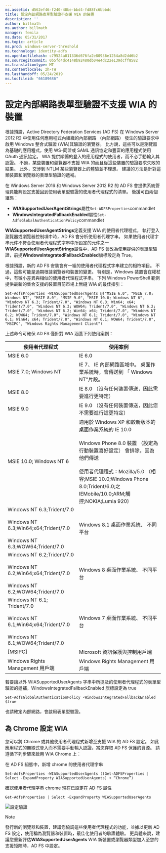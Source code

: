```yaml
---
ms.assetid: d562ef46-f240-48be-bbd4-fd88fc6bbbdc
title: 設定內部網路表單型驗證不支援 WIA 的裝置
description: ''
author: billmath
ms.author: billmath
manager: femila
ms.date: 05/31/2017
ms.topic: article
ms.prod: windows-server-threshold
ms.technology: identity-adfs
ms.openlocfilehash: c79524a011336d676fa2e80936e1254a8d2dd6b2
ms.sourcegitcommit: 0b5fd4dc4148b92480db04e4dc22e139dcff8582
ms.translationtype: MT
ms.contentlocale: zh-TW
ms.lasthandoff: 05/24/2019
ms.locfileid: "66189686"
---
```

# <a name="configuring-intranet-forms-based-authentication-for-devices-that-do-not-support-wia"></a>設定內部網路表單型驗證不支援 WIA 的裝置


根據預設，Active Directory Federation Services (AD FS) 在 Windows Server 2012 R2 中使用任何應用程式內組織的內部網路 （內部網路） 發生的驗證要求中啟用 Windows 整合式驗證 (WIA)其驗證的瀏覽器。 比方說，這些可以是瀏覽器為基礎的應用程式，使用 WS-同盟或 SAML 通訊協定和豐富的應用程式使用 OAuth 通訊協定。 WIA 提供順暢的登入的應用程式的使用者，而不必手動輸入其認證。 不過，某些裝置和瀏覽器不支援 WIA 的而且從這些裝置的驗證要求失敗的結果。 此外，交涉到 NTLM 某些瀏覽器上的體驗並不理想。 建議的方法是針對這類裝置和瀏覽器的表單型驗證的遞補。

在 Windows Server 2016 和 Windows Server 2012 R2 的 AD FS 會提供系統管理員能夠設定支援回到使用表單型驗證的使用者代理程式的清單。 後援可由兩個組態：


- **WIASupportedUserAgentStrings**屬性`Set-ADFSProperties`commandlet
- **WindowsIntegratedFallbackEnabled**屬性`Set-AdfsGlobalAuthenticationPolicy`commandlet

**WIASupportedUserAgentStrings**定義支援 WIA 的使用者代理程式。 執行登入瀏覽器或瀏覽器控制項中時，AD FS 會分析使用者代理字串。 如果使用者代理字串元件不符合使用者代理程式字串中所設定的元件之一**WIASupportedUserAgentStrings**屬性中，AD FS 會改為使用提供的表單型驗證，前提**WindowsIntegratedFallbackEnabled**旗標設定為 True。

根據預設，新的 AD FS 安裝會有一組的使用者代理程式字串建立的相符項目。 不過，這些可能是過期根據瀏覽器和裝置的變更。 特別是，Windows 裝置會在權杖中，有微小差異與相似的使用者代理程式字串。 下列 Windows PowerShell 範例提供最新的集合支援的裝置目前市場上無縫 WIA 的最佳指引：

    Set-AdfsProperties -WIASupportedUserAgents @("MSIE 6.0", "MSIE 7.0; Windows NT", "MSIE 8.0", "MSIE 9.0", "MSIE 10.0; Windows NT 6", "Windows NT 6.3; Trident/7.0", "Windows NT 6.3; Win64; x64; Trident/7.0", "Windows NT 6.3; WOW64; Trident/7.0", "Windows NT 6.2; Trident/7.0", "Windows NT 6.2; Win64; x64; Trident/7.0", "Windows NT 6.2; WOW64; Trident/7.0", "Windows NT 6.1; Trident/7.0", "Windows NT 6.1; Win64; x64; Trident/7.0", "Windows NT 6.1; WOW64; Trident/7.0", "MSIPC", "Windows Rights Management Client")

上述命令可確保 AD FS 僅針對 WIA 涵蓋下列使用案例：

使用者代理程式|使用案例|
-----|-----|
MSIE 6.0|IE 6.0|
MSIE 7.0; Windows NT|IE 7、 IE 內部網路區域中。 桌面作業系統時，會傳送到 「 Windows NT"片段。|
MSIE 8.0|IE 8.0 （沒有任何裝置傳送，因此需要進行更特定）|
MSIE 9.0|IE 9.0 （沒有任何裝置傳送，因此您不需要進行這更特定）|
MSIE 10.0; Windows NT 6|適用於 Windows XP 和較新版本的桌面作業系統的 IE 10.0</br></br>Windows Phone 8.0 裝置 （設定為行動裝置喜好設定） 會排除，因為他們傳送</br></br>使用者代理程式：Mozilla/5.0 （相容;MSIE 10.0;Windows Phone 8.0;Trident/6.0;之 IEMobile/10.0;ARM;觸控;NOKIA;Lumia 920)|
Windows NT 6.3;Trident/7.0</br></br>Windows NT 6.3;Win64;x64;Trident/7.0</br></br>Windows NT 6.3;WOW64;Trident/7.0| Windows 8.1 桌面作業系統、 不同平台|
Windows NT 6.2;Trident/7.0</br></br>Windows NT 6.2;Win64;x64;Trident/7.0</br></br>Windows NT 6.2;WOW64;Trident/7.0|Windows 8 桌面作業系統、 不同平台|
Windows NT 6.1; Trident/7.0</br></br>Windows NT 6.1;Win64;x64;Trident/7.0</br></br>Windows NT 6.1;WOW64;Trident/7.0|Windows 7 桌面作業系統、 不同平台|
[MSIPC]| Microsoft 資訊保護與控制用戶端|
Windows Rights Management 用戶端|Windows Rights Management 用戶端|

若要讓以外 WIASupportedUserAgents 字串中所提及的使用者代理程式的表單型驗證的遞補，WindowsIntegratedFallbackEnabled 旗標設定為 true

    Set-AdfsGlobalAuthenticationPolicy -WindowsIntegratedFallbackEnabled $true

也請確定內部網路，會啟用表單型驗證。

## <a name="configuring-wia-for-chrome"></a>為 Chrome 設定 WIA
您可以將 Chrome 或其他使用者代理程式新增至支援 WIA 的 AD FS 設定。 如此應用程式的無縫式登入而不需要手動輸入認證，當您存取 AD FS 保護的資源。 請遵循下列步驟來啟用 WIA Chrome 上：

在 AD FS 組態中，新增 chrome 的使用者代理字串

    Set-AdfsProperties -WIASupportedUserAgents ((Get-ADFSProperties | Select -ExpandProperty WIASupportedUserAgents) + “Chrome”)
    
確認使用者代理字串 chrome 現在已設定在 AD FS 屬性

    Get-AdfsProperties | Select -ExpandProperty WIASupportedUserAgents

![設定驗證](media/Configure-intranet-forms-based-authentication-for-devices-that-do-not-support-WIA/chrome1.png) 

>[!NOTE]   
> 發行新的瀏覽器和裝置，建議您協調這些使用者代理程式的功能，並據以更新 AD FS 設定，使用稱為瀏覽器和裝置時，最佳化使用者的驗證體驗。 更具體來說，建議您重新評估**WIASupportedUserAgents** WIA 新裝置或瀏覽器類型加入至您的支援矩陣時，AD FS 中設定。


